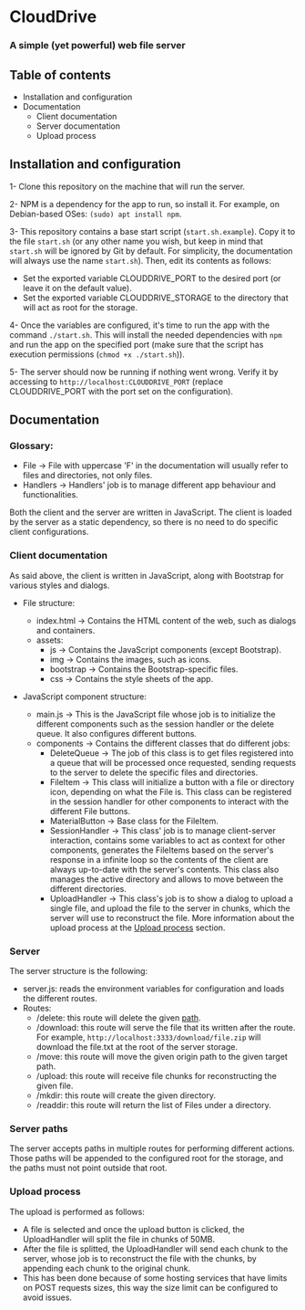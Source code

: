# CloudDrive

### A simple (yet powerful) web file server

## Table of contents
* Installation and configuration
* Documentation
    * Client documentation
    * Server documentation
    * Upload process

## Installation and configuration
1- Clone this repository on the machine that will run the server. 

2- NPM is a dependency for the app to run, so install it. For example, on Debian-based OSes: `(sudo) apt install npm`.

3- This repository contains a base start script (`start.sh.example`). Copy it to the file `start.sh` (or any other name you wish, but keep in mind that `start.sh` will be ignored by Git by default. For simplicity, the documentation will always use the name `start.sh`). Then, edit its contents as follows:
* Set the exported variable CLOUDDRIVE_PORT to the desired port (or leave it on the default value).
* Set the exported variable CLOUDDRIVE_STORAGE to the directory that will act as root for the storage.

4- Once the variables are configured, it's time to run the app with the command `./start.sh`. This will install the needed dependencies with `npm` and run the app on the specified port (make sure that the script has execution permissions (`chmod +x ./start.sh`)).

5- The server should now be running if nothing went wrong. Verify it by accessing to `http://localhost:CLOUDDRIVE_PORT` (replace CLOUDDRIVE_PORT with the port set on the configuration).

## Documentation

### Glossary:
* File -> File with uppercase 'F' in the documentation will usually refer to files and directories, not only files.
* Handlers -> Handlers' job is to manage different app behaviour and functionalities.

Both the client and the server are written in JavaScript. The client is loaded by the server as a static dependency, so there is no need to do specific client configurations.

### Client documentation
As said above, the client is written in JavaScript, along with Bootstrap for various styles and dialogs.

* File structure:
    * index.html -> Contains the HTML content of the web, such as dialogs and containers.
    * assets:
        * js -> Contains the JavaScript components (except Bootstrap).
        * img -> Contains the images, such as icons.
        * bootstrap -> Contains the Bootstrap-specific files.
        * css -> Contains the style sheets of the app.

* JavaScript component structure:
    * main.js -> This is the JavaScript file whose job is to initialize the different components such as the session handler or the delete queue. It also configures different buttons.
    * components -> Contains the different classes that do different jobs:
        * DeleteQueue -> The job of this class is to get files registered into a queue that will be processed once requested, sending requests to the server to delete the specific files and directories.
        * FileItem -> This class will initialize a button with a file or directory icon, depending on what the File is. This class can be registered in the session handler for other components to interact with the different File buttons.
        * MaterialButton -> Base class for the FileItem.
        * SessionHandler -> This class' job is to manage client-server interaction, contains some variables to act as context for other components, generates the FileItems based on the server's response in a infinite loop so the contents of the client are always up-to-date with the server's contents. This class also manages the active directory and allows to move between the different directories.
        * UploadHandler -> This class's job is to show a dialog to upload a single file, and upload the file to the server in chunks, which the server will use to reconstruct the file. More information about the upload process at the [Upload process](#upload-process) section.

### Server
The server structure is the following:
* server.js: reads the environment variables for configuration and loads the different routes.
* Routes:
    * /delete: this route will delete the given [path](#server-paths).
    * /download: this route will serve the file that its written after the route. For example, `http://localhost:3333/download/file.zip` will download the file.txt at the root of the server storage.
    * /move: this route will move the given origin path to the given target path.
    * /upload: this route will receive file chunks for reconstructing the given file.
    * /mkdir: this route will create the given directory.
    * /readdir: this route will return the list of Files under a directory.

### Server paths
The server accepts paths in multiple routes for performing different actions. Those paths will be appended to the configured root for the storage, and the paths must not point outside that root.

### Upload process
The upload is performed as follows:
* A file is selected and once the upload button is clicked, the UploadHandler will split the file in chunks of 50MB.
* After the file is splitted, the UploadHandler will send each chunk to the server, whose job is to reconstruct the file with the chunks, by appending each chunk to the original chunk.
* This has been done because of some hosting services that have limits on POST requests sizes, this way the size limit can be configured to avoid issues.
